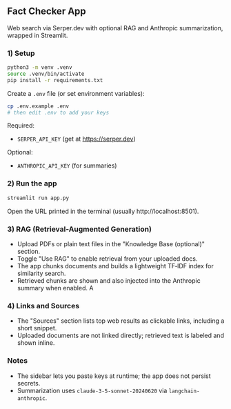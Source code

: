 ## Fact Checker App

Web search via Serper.dev with optional RAG and Anthropic summarization, wrapped in Streamlit.

### 1) Setup

```bash
python3 -m venv .venv
source .venv/bin/activate
pip install -r requirements.txt
```

Create a `.env` file (or set environment variables):

```bash
cp .env.example .env
# then edit .env to add your keys
```

Required:
- `SERPER_API_KEY` (get at https://serper.dev)

Optional:
- `ANTHROPIC_API_KEY` (for summaries)

### 2) Run the app

```bash
streamlit run app.py
```

Open the URL printed in the terminal (usually http://localhost:8501).

### 3) RAG (Retrieval-Augmented Generation)
- Upload PDFs or plain text files in the "Knowledge Base (optional)" section.
- Toggle "Use RAG" to enable retrieval from your uploaded docs.
- The app chunks documents and builds a lightweight TF‑IDF index for similarity search.
- Retrieved chunks are shown and also injected into the Anthropic summary when enabled.
A
### 4) Links and Sources
- The "Sources" section lists top web results as clickable links, including a short snippet.
- Uploaded documents are not linked directly; retrieved text is labeled and shown inline.

### Notes
- The sidebar lets you paste keys at runtime; the app does not persist secrets.
- Summarization uses `claude-3-5-sonnet-20240620` via `langchain-anthropic`.
